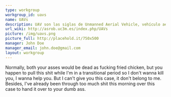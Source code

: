 ```yaml
---
type: workgroup
workgroup_id: uavs
name: UAVs
description: UAV son las siglas de Unmanned Aerial Vehicle, vehículo aéreo no tripulado. <br> Si estas interesad@ en aprender sobre drones este es tu sitio. Aprenderás a diseñar tus drones en CAD (Diseño 3D), cómo imprimir tus piezas gratis en 3D. Solemos dar charlas acerca de los algoritmos de control que permiten que se mantengan estables en vuelo y de cualquier otro tema que pueda surgir interés en aprender.
url_wiki: http://asrob.uc3m.es/index.php/UAVs
picture: /img/uavs.png
picture_full: http://placehold.it/750x500
manager: John Doe
manager_email: john.doe@gmail.com
layout: workgroup
---
```


Normally, both your asses would be dead as fucking fried chicken, but you happen to pull this shit while I'm in a transitional period so I don't wanna kill you, I wanna help you. But I can't give you this case, it don't belong to me. Besides, I've already been through too much shit this morning over this case to hand it over to your dumb ass.
